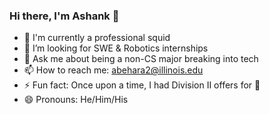 ### Hi there, I'm Ashank 👋


- 🦑 I'm currently a professional squid
- 🤔 I’m looking for SWE & Robotics internships
- 💬 Ask me about being a non-CS major breaking into tech
- 📫 How to reach me: abehara2@illinois.edu
- ⚡ Fun fact: Once upon a time, I had Division II offers for 🎾
- 😄 Pronouns: He/Him/His
